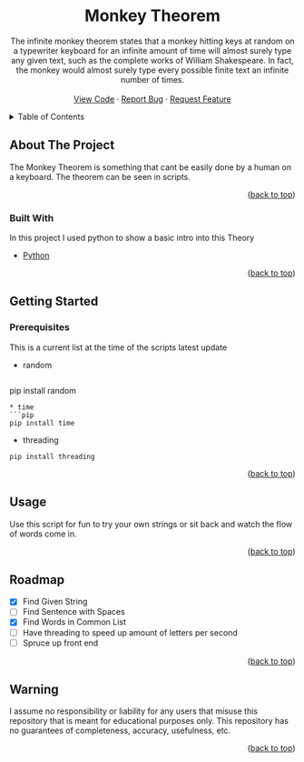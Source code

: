 <div id="top"></div>

  <h1 align="center">Monkey Theorem</h1>

  <p align="center">
    The infinite monkey theorem states that a monkey hitting keys at random on a typewriter keyboard for an infinite amount of time will almost surely type any given text, such as the complete works of William Shakespeare. In fact, the monkey would almost surely type every possible finite text an infinite number of times.
    <br />
    <br />
    <a href="https://github.com/Thats-Neat/Monkey-Theorem">View Code</a>
    ·
    <a href="https://github.com/Thats-Neat/Monkey-Theorem/issues">Report Bug</a>
    ·
    <a href="https://github.com/Thats-Neat/Monkey-Theorem/issues">Request Feature</a>
  </p>
</div>



<!-- TABLE OF CONTENTS -->
<details>
  <summary>Table of Contents</summary>
  <ol>
    <li>
      <a href="#about-the-project">About The Project</a>
      <ul>
        <li><a href="#built-with">Built With</a></li>
      </ul>
    </li>
    <li>
      <a href="#getting-started">Getting Started</a>
      <ul>
        <li><a href="#prerequisites">Prerequisites</a></li>
      </ul>
    </li>
    <li><a href="#usage">Usage</a></li>
    <li><a href="#roadmap">Roadmap</a></li>
    <li><a href="#warning">Warning</a></li>
  </ol>
</details>



<!-- ABOUT THE PROJECT -->
## About The Project

The Monkey Theorem is something that cant be easily done by a human on a keyboard. The theorem can be seen in scripts.

<p align="right">(<a href="#top">back to top</a>)</p>



### Built With

In this project I used python to show a basic intro into this Theory

* [Python](https://www.python.org/)

<p align="right">(<a href="#top">back to top</a>)</p>



<!-- GETTING STARTED -->
## Getting Started

### Prerequisites

This is a current list at the time of the scripts latest update
* random
  ```pip
pip install random
```
* time
```pip
pip install time
```
* threading
```pip
pip install threading
```
  
<p align="right">(<a href="#top">back to top</a>)</p>



<!-- USAGE EXAMPLES -->
## Usage

Use this script for fun to try your own strings or sit back and watch the flow of words come in.

<p align="right">(<a href="#top">back to top</a>)</p>



<!-- ROADMAP -->
## Roadmap

- [x] Find Given String
- [ ] Find Sentence with Spaces
- [x] Find Words in Common List
- [ ] Have threading to speed up amount of letters per second
- [ ] Spruce up front end

<p align="right">(<a href="#top">back to top</a>)</p>


<!-- WARNING -->
## Warning

I assume no responsibility or liability for any users that misuse this repository that is meant for educational purposes only. This repository has no guarantees of completeness, accuracy, usefulness, etc.

<p align="right">(<a href="#top">back to top</a>)</p>

